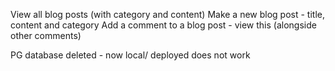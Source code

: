 View all blog posts (with category and content)
Make a new blog post - title, content and category
Add a comment to a blog post - view this (alongside other comments)

PG database deleted - now local/ deployed does not work 
